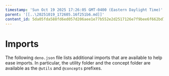 ```yaml
---
timestamp: 'Sun Oct 19 2025 17:26:05 GMT-0400 (Eastern Daylight Time)'
parent: '[[..\20251019_172605.16f251b6.md]]'
content_id: 5da05fda588fd6ed057d206aee1e77b552e2d2517126e7f9bee6f662bd7c0afe
---
```


# Imports

The following `deno.json` file lists additional imports that are available to help ease imports. In particular, the utility folder and the concept folder are available as the `@utils` and `@concepts` prefixes.
